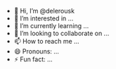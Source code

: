 - 👋 Hi, I’m @delerousk
- 👀 I’m interested in ...
- 🌱 I’m currently learning ...
- 💞️ I’m looking to collaborate on ...
- 📫 How to reach me ...
- 😄 Pronouns: ...
- ⚡ Fun fact: ...

<!---
delerousk/delerousk is a ✨ special ✨ repository because its `README.md` (this file) appears on your GitHub profile.
You can click the Preview link to take a look at your changes.
--->
